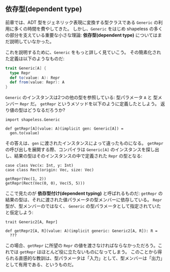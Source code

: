 ## 依存型(dependent type)

前章では、ADT 型をジェネリック表現に変換する型クラスである `Generic` の利用に多くの時間を費やしてきた。
しかし、`Generic` をはじめ shapeless の多くの部分を支えている重要な小さな理論: **依存型(dependent type)** についてはまだ説明していなかった。

これを説明するために、`Generic` をもっと詳しく見ていこう。
その簡素化された定義は以下のようなものだ:

```scala
trait Generic[A] {
  type Repr
  def to(value: A): Repr
  def from(value: Repr): A
}
```

`Generic` のインスタンスは2つの他の型を参照している:
型パラメータ `A` と 型メンバー `Repr` だ。
`getRepr` というメソッドを以下のように定義したとしよう。
返り値の型はどうなるだろうか?

```tut:book:silent
import shapeless.Generic

def getRepr[A](value: A)(implicit gen: Generic[A]) =
  gen.to(value)
```

その答えは、`gen` に渡されたインスタンスによって違ったものになる。
`getRepr` の呼び出しを展開する際、コンパイラは `Generic[A]` のインスタンスを探し出し、結果の型はそのインスタンスの中で定義された `Repr` の型となる:

```tut:book:silent
case class Vec(x: Int, y: Int)
case class Rect(origin: Vec, size: Vec)
```

```tut:book
getRepr(Vec(1, 2))
getRepr(Rect(Vec(0, 0), Vec(5, 5)))
```

ここで見たのが **依存型付け(dependent typing)** と呼ばれるものだ:
`getRepr` の結果の型は、それに渡された値パラメータの型メンバーに依存している。
`Repr` 型が、型メンバーのではなく、 `Generic` の型パラメータとして指定されていたと仮定しよう:

```tut:book:silent
trait Generic2[A, Repr]

def getRepr2[A, R](value: A)(implicit generic: Generic2[A, R]): R =
  ???
```

この場合、`getRepr` に所望の `Repr` の値を渡さなければならなかっただろう。これでは `getRepr` はほとんど役に立たないものになってしまう。
このことから得られる直感的な教訓は、型パラメータは「入力」として、型メンバーは「出力」として有用である、というものだ。
